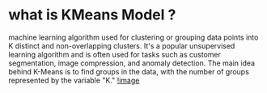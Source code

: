  # what is KMeans Model ?
 
 machine learning algorithm used for clustering or grouping data points into K distinct and non-overlapping clusters. It's a popular unsupervised learning algorithm and is often used for tasks such as customer segmentation, image compression, and anomaly detection. The main idea behind K-Means is to find groups in the data, with the number of groups represented by the variable "K."
[!image](https://geomodeling.njnu.edu.cn/static/modelItem/c777f4e3-533d-480c-809d-f10757a5d5a5.jpg)


